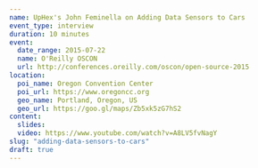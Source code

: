 ```yaml
---
name: UpHex's John Feminella on Adding Data Sensors to Cars
event_type: interview
duration: 10 minutes
event:
  date_range: 2015-07-22
  name: O'Reilly OSCON
  url: http://conferences.oreilly.com/oscon/open-source-2015
location:
  poi_name: Oregon Convention Center
  poi_url: https://www.oregoncc.org
  geo_name: Portland, Oregon, US
  geo_url: https://goo.gl/maps/Zb5xk5zG7hS2
content:
  slides:
  video: https://www.youtube.com/watch?v=A8LV5fvNagY
slug: "adding-data-sensors-to-cars"
draft: true
---
```

